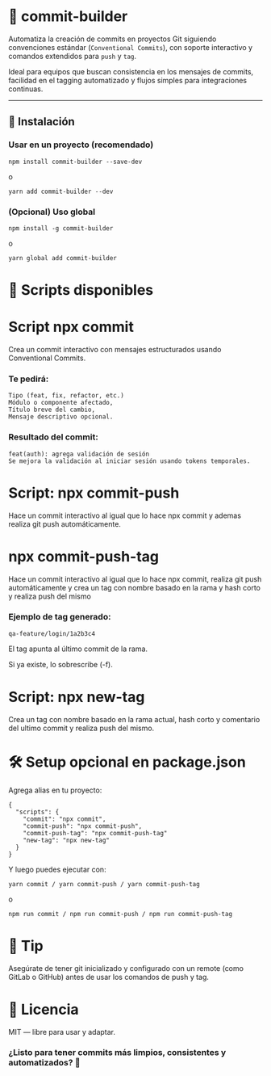 # 🔧 commit-builder

Automatiza la creación de commits en proyectos Git siguiendo convenciones estándar (`Conventional Commits`), con soporte interactivo y comandos extendidos para `push` y `tag`.

Ideal para equipos que buscan consistencia en los mensajes de commits, facilidad en el tagging automatizado y flujos simples para integraciones continuas.

---

## 🚀 Instalación

### Usar en un proyecto (recomendado)
```
npm install commit-builder --save-dev
```
o
```
yarn add commit-builder --dev
```

### (Opcional) Uso global
```
npm install -g commit-builder
```
o
```
yarn global add commit-builder
```

# 🧰 Scripts disponibles


# Script npx commit

Crea un commit interactivo con mensajes estructurados usando Conventional Commits.

### Te pedirá:
```
Tipo (feat, fix, refactor, etc.)
Módulo o componente afectado,
Título breve del cambio,
Mensaje descriptivo opcional.
```

### Resultado del commit:
```
feat(auth): agrega validación de sesión
Se mejora la validación al iniciar sesión usando tokens temporales.
```

# Script: npx commit-push

Hace un commit interactivo al igual que lo hace npx commit y ademas realiza git push automáticamente.


# npx commit-push-tag
Hace un commit interactivo al igual que lo hace npx commit, realiza git push automáticamente y crea un tag con nombre basado en la rama y hash corto y realiza push del mismo

### Ejemplo de tag generado:
```
qa-feature/login/1a2b3c4
```

El tag apunta al último commit de la rama.

Si ya existe, lo sobrescribe (-f).

# Script: npx new-tag

Crea un tag con nombre basado en la rama actual, hash corto y comentario del ultimo commit y realiza push del mismo.

# 🛠️ Setup opcional en package.json

Agrega alias en tu proyecto:

```
{
  "scripts": {
    "commit": "npx commit",
    "commit-push": "npx commit-push",
    "commit-push-tag": "npx commit-push-tag"
    "new-tag": "npx new-tag"
  }
}
```

Y luego puedes ejecutar con:
```
yarn commit / yarn commit-push / yarn commit-push-tag
```
 o
 ```
npm run commit / npm run commit-push / npm run commit-push-tag
```


# 🧪 Tip

Asegúrate de tener git inicializado y configurado con un remote (como GitLab o GitHub) antes de usar los comandos de push y tag.

# 📄 Licencia

MIT — libre para usar y adaptar.

### ¿Listo para tener commits más limpios, consistentes y automatizados? 🎯